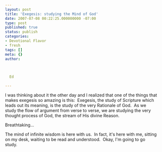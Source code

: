 ```yaml
---
layout: post
title: 'Exegesis: studying the Mind of God'
date: 2007-07-08 00:22:25.000000000 -07:00
type: post
published: true
status: publish
categories:
- Devotional Flavor
- fresh
tags: []
meta: {}
author:
  
  
  
  Ed
  
---
```

<p>I was thinking about it the other day and I realized that one of the things that makes exegesis so amazing is this:  Exegesis, the study of Scripture which leads out its meaning, is the study of the very Rationale of God.  As we study the flow of argument from verse to verse, we are studying the very thought process of God, the stream of His divine Reason.</p>
<p>Breathtaking...</p>
<p>The mind of infinite wisdom is here with us.  In fact, it's here with me, sitting on my desk, waiting to be read and understood.  Okay, I'm going to go study.</p>
